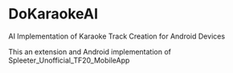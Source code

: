 # DoKaraokeAI
AI Implementation of Karaoke Track Creation for Android Devices

This an extension and Android implementation of 
Spleeter_Unofficial_TF20_MobileApp

